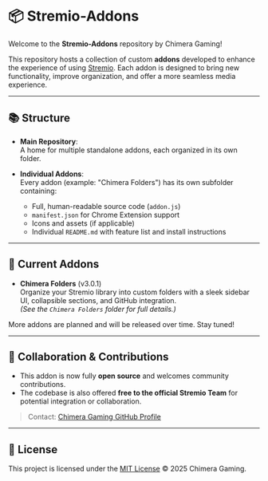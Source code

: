 # 📦 Stremio-Addons

Welcome to the **Stremio-Addons** repository by Chimera Gaming!

This repository hosts a collection of custom **addons** developed to enhance the experience of using [Stremio](https://www.stremio.com/). Each addon is designed to bring new functionality, improve organization, and offer a more seamless media experience.

---

## 📚 Structure

- **Main Repository**:  
  A home for multiple standalone addons, each organized in its own folder.

- **Individual Addons**:  
  Every addon (example: "Chimera Folders") has its own subfolder containing:
  - Full, human-readable source code (`addon.js`)
  - `manifest.json` for Chrome Extension support
  - Icons and assets (if applicable)
  - Individual `README.md` with feature list and install instructions

---

## 🚀 Current Addons

- **Chimera Folders** (v3.0.1)  
  Organize your Stremio library into custom folders with a sleek sidebar UI, collapsible sections, and GitHub integration.  
  *(See the `Chimera Folders` folder for full details.)*

More addons are planned and will be released over time. Stay tuned!

---

## 🤝 Collaboration & Contributions

- This addon is now fully **open source** and welcomes community contributions.
- The codebase is also offered **free to the official Stremio Team** for potential integration or collaboration.

> Contact: [Chimera Gaming GitHub Profile](https://github.com/ChimeraGaming)

---

## 📄 License

This project is licensed under the [MIT License](LICENSE) © 2025 Chimera Gaming.
